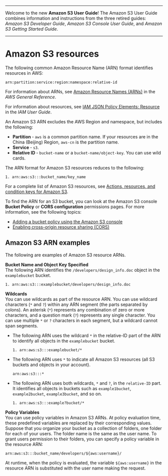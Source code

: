 --------

Welcome to the new **Amazon S3 User Guide**\! The Amazon S3 User Guide combines information and instructions from the three retired guides: *Amazon S3 Developer Guide*, *Amazon S3 Console User Guide*, and *Amazon S3 Getting Started Guide*\.

--------

# Amazon S3 resources<a name="s3-arn-format"></a>

The following common Amazon Resource Name \(ARN\) format identifies resources in AWS:

```
arn:partition:service:region:namespace:relative-id
```

For information about ARNs, see [Amazon Resource Names \(ARNs\)](https://docs.aws.amazon.com/general/latest/gr/aws-arns-and-namespaces.html) in the *AWS General Reference*\. 

For information about resources, see [IAM JSON Policy Elements: Resource](https://docs.aws.amazon.com/IAM/latest/UserGuide/reference_policies_elements_resource.html) in the *IAM User Guide*\.

An Amazon S3 ARN excludes the AWS Region and namespace, but includes the following:
+ **Partition** ‐ `aws` is a common partition name\. If your resources are in the China \(Beijing\) Region, `aws-cn` is the partition name\.
+ **Service** ‐ `s3`\.
+ **Relative ID** ‐ `bucket-name` or a `bucket-name/object-key`\. You can use wild cards\. 

The ARN format for Amazon S3 resources reduces to the following:

```
1. arn:aws:s3:::bucket_name/key_name
```

For a complete list of Amazon S3 resources, see [Actions, resources, and condition keys for Amazon S3](list_amazons3.md)\. 

To find the ARN for an S3 bucket, you can look at the Amazon S3 console **Bucket Policy** or **CORS configuration** permissions pages\. For more information, see the following topics:
+ [Adding a bucket policy using the Amazon S3 console](add-bucket-policy.md)
+ [Enabling cross\-origin resource sharing \(CORS\)](ManageCorsUsing.md)

## Amazon S3 ARN examples<a name="s3-arn-examples"></a>

The following are examples of Amazon S3 resource ARNs\. 

**Bucket Name and Object Key Specified**  
The following ARN identifies the `/developers/design_info.doc` object in the `examplebucket` bucket\.

```
1. arn:aws:s3:::examplebucket/developers/design_info.doc
```

**Wildcards**  
You can use wildcards as part of the resource ARN\. You can use wildcard characters \(`*` and `?`\) within any ARN segment \(the parts separated by colons\)\. An asterisk \(`*`\) represents any combination of zero or more characters, and a question mark \(`?`\) represents any single character\. You can use multiple `*` or `?` characters in each segment, but a wildcard cannot span segments\. 
+ The following ARN uses the wildcard `*` in the relative\-ID part of the ARN to identify all objects in the `examplebucket` bucket\. 

  ```
  1. arn:aws:s3:::examplebucket/*
  ```
+ The following ARN uses `*` to indicate all Amazon S3 resources \(all S3 buckets and objects in your account\)\.

  ```
  arn:aws:s3:::*
  ```
+ The following ARN uses both wildcards, `*` and `?`, in the `relative-ID` part\. It identifies all objects in buckets such as `example1bucket`, `example2bucket`, `example3bucket`, and so on\.

  ```
  1. arn:aws:s3:::example?bucket/*
  ```

**Policy Variables**  
You can use policy variables in Amazon S3 ARNs\. At policy evaluation time, these predefined variables are replaced by their corresponding values\. Suppose that you organize your bucket as a collection of folders, one folder for each of your users\. The folder name is the same as the user name\. To grant users permission to their folders, you can specify a policy variable in the resource ARN:

```
arn:aws:s3:::bucket_name/developers/${aws:username}/
```

At runtime, when the policy is evaluated, the variable `${aws:username}` in the resource ARN is substituted with the user name making the request\. 